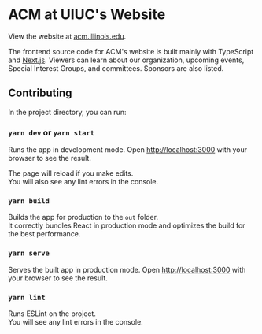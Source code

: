 # ACM at UIUC's Website
View the website at [acm.illinois.edu](https://acm.illinois.edu/).

The frontend source code for ACM's website is built mainly with TypeScript and [Next.js](https://nextjs.org/). Viewers can learn about our organization, upcoming events, Special Interest Groups, and committees. Sponsors are also listed.

## Contributing

In the project directory, you can run:

### `yarn dev` or `yarn start`

Runs the app in development mode. Open [http://localhost:3000](http://localhost:3000) with your browser to see the result.

The page will reload if you make edits.\
You will also see any lint errors in the console.

### `yarn build`

Builds the app for production to the `out` folder.\
It correctly bundles React in production mode and optimizes the build for the best performance.

### `yarn serve`

Serves the built app in production mode. Open [http://localhost:3000](http://localhost:3000) with your browser to see the result.

### `yarn lint`

Runs ESLint on the project.\
You will see any lint errors in the console.
